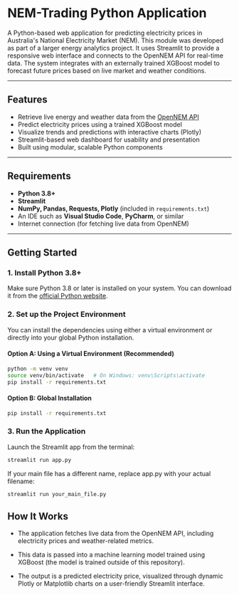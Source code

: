 # NEM-Trading Python Application

A Python-based web application for predicting electricity prices in Australia's National Electricity Market (NEM). This module was developed as part of a larger energy analytics project. It uses Streamlit to provide a responsive web interface and connects to the OpenNEM API for real-time data. The system integrates with an externally trained XGBoost model to forecast future prices based on live market and weather conditions.

---

## Features

- Retrieve live energy and weather data from the [OpenNEM API](https://opennem.org.au/)
- Predict electricity prices using a trained XGBoost model
- Visualize trends and predictions with interactive charts (Plotly)
- Streamlit-based web dashboard for usability and presentation
- Built using modular, scalable Python components

---

## Requirements

- **Python 3.8+**
- **Streamlit**
- **NumPy, Pandas, Requests, Plotly** (included in `requirements.txt`)
- An IDE such as **Visual Studio Code**, **PyCharm**, or similar
- Internet connection (for fetching live data from OpenNEM)

---

## Getting Started

### 1. Install Python 3.8+

Make sure Python 3.8 or later is installed on your system. You can download it from the [official Python website](https://www.python.org/downloads/).

### 2. Set up the Project Environment

You can install the dependencies using either a virtual environment or directly into your global Python installation.

#### Option A: Using a Virtual Environment (Recommended)

```bash
python -m venv venv
source venv/bin/activate   # On Windows: venv\Scripts\activate
pip install -r requirements.txt
```

#### Option B: Global Installation

```bash
pip install -r requirements.txt
```

### 3. Run the Application

Launch the Streamlit app from the terminal:

```bash
streamlit run app.py
```

If your main file has a different name, replace app.py with your actual filename:

```bash
streamlit run your_main_file.py
```

## How It Works

- The application fetches live data from the OpenNEM API, including electricity prices and weather-related metrics.

- This data is passed into a machine learning model trained using XGBoost (the model is trained outside of this repository).

- The output is a predicted electricity price, visualized through dynamic Plotly or Matplotlib charts on a user-friendly Streamlit interface.